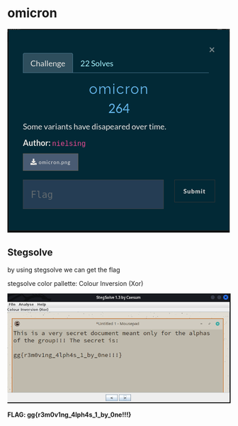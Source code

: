 # omicron

![chall](challenge.png)

## Stegsolve

by using stegsolve we can get the flag

stegsolve color pallette: Colour Inversion (Xor)

![stegsolve](stegsolve.png)

**FLAG: gg{r3m0v1ng_4lph4s_1_by_0ne!!!}**
